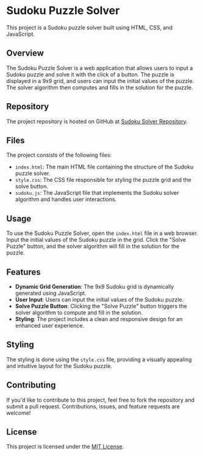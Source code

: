 # Sudoku Puzzle Solver

This project is a Sudoku puzzle solver built using HTML, CSS, and JavaScript.

## Overview

The Sudoku Puzzle Solver is a web application that allows users to input a Sudoku puzzle and solve it with the click of a button. The puzzle is displayed in a 9x9 grid, and users can input the initial values of the puzzle. The solver algorithm then computes and fills in the solution for the puzzle.

## Repository

The project repository is hosted on GitHub at [Sudoku Solver Repository](https://github.com/Abhinendra2016/Sudoku-Solver.git).

## Files

The project consists of the following files:

- `index.html`: The main HTML file containing the structure of the Sudoku puzzle solver.
- `style.css`: The CSS file responsible for styling the puzzle grid and the solve button.
- `sudoku.js`: The JavaScript file that implements the Sudoku solver algorithm and handles user interactions.

## Usage

To use the Sudoku Puzzle Solver, open the `index.html` file in a web browser. Input the initial values of the Sudoku puzzle in the grid. Click the "Solve Puzzle" button, and the solver algorithm will fill in the solution for the puzzle.

## Features

- **Dynamic Grid Generation**: The 9x9 Sudoku grid is dynamically generated using JavaScript.
- **User Input**: Users can input the initial values of the Sudoku puzzle.
- **Solve Puzzle Button**: Clicking the "Solve Puzzle" button triggers the solver algorithm to compute and fill in the solution.
- **Styling**: The project includes a clean and responsive design for an enhanced user experience.

## Styling

The styling is done using the `style.css` file, providing a visually appealing and intuitive layout for the Sudoku puzzle.

## Contributing

If you'd like to contribute to this project, feel free to fork the repository and submit a pull request. Contributions, issues, and feature requests are welcome!

## License

This project is licensed under the [MIT License](LICENSE).




